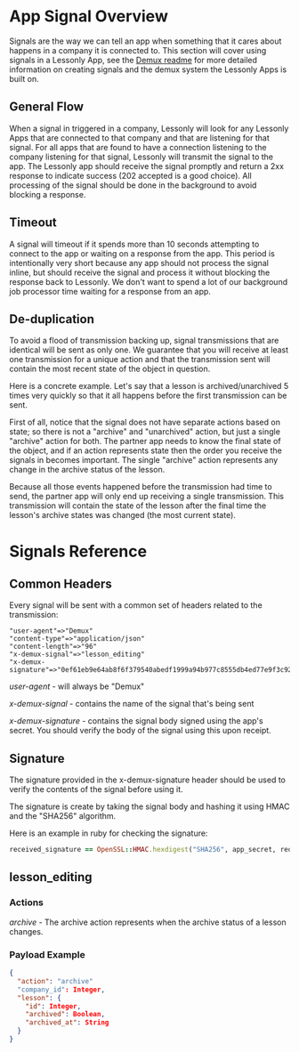 # App Signal Overview

Signals are the way we can tell an app when something that it cares about happens in a company it is connected to. This section will cover using signals in a Lessonly App, see the [Demux readme](https://github.com/lessonly/demux/blob/master/README.md#signals) for more detailed information on creating signals and the demux system the Lessonly Apps is built on.

## General Flow

When a signal in triggered in a company, Lessonly will look for any Lessonly Apps that are connected to that company and that are listening for that signal. For all apps that are found to have a connection listening to the company listening for that signal, Lessonly will transmit the signal to the app. The Lessonly app should receive the signal promptly and return a 2xx response to indicate success (202 accepted is a good choice). All processing of the signal should be done in the background to avoid blocking a response.

## Timeout

A signal will timeout if it spends more than 10 seconds attempting to connect to the app or waiting on a response from the app. This period is intentionally very short because any app should not process the signal inline, but should receive the signal and process it without blocking the response back to Lessonly. We don't want to spend a lot of our background job processor time waiting for a response from an app.

## De-duplication

To avoid a flood of transmission backing up, signal transmissions that are identical will be sent as only one. We guarantee that you will receive at least one transmission for a unique action and that the transmission sent will contain the most recent state of the object in question.

Here is a concrete example. Let's say that a lesson is archived/unarchived 5 times very quickly so that it all happens before the first transmission can be sent.

First of all, notice that the signal does not have separate actions based on state; so there is not a "archive" and "unarchived" action, but just a single "archive" action for both. The partner app needs to know the final state of the object, and if an action represents state then the order you receive the signals in becomes important. The single "archive" action represents any change in the archive status of the lesson.

Because all those events happened before the transmission had time to send, the partner app will only end up receiving a single transmission. This transmission will contain the state of the lesson after the final time the lesson's archive states was changed (the most current state).

# Signals Reference

## Common Headers

Every signal will be sent with a common set of headers related to the transmission:

```
"user-agent"=>"Demux"
"content-type"=>"application/json"
"content-length"=>"96"
"x-demux-signal"=>"lesson_editing"
"x-demux-signature"=>"0ef61eb9e64ab8f6f379540abedf1999a94b977c8555db4ed77e9f3c924962db"
```
*user-agent* - will always be "Demux"

*x-demux-signal* - contains the name of the signal that's being sent

*x-demux-signature* - contains the signal body signed using the app's secret. You should verify the body of the signal using this upon receipt.

## Signature

The signature provided in the x-demux-signature header should be used to verify the contents of the signal before using it.

The signature is create by taking the signal body and hashing it using HMAC and the "SHA256" algorithm.

Here is an example in ruby for checking the signature:

```Ruby
received_signature == OpenSSL::HMAC.hexdigest("SHA256", app_secret, request_body)
```

## lesson_editing

### Actions

*archive* - The archive action represents when the archive status of a lesson changes.

### Payload Example

```JSON
{
  "action": "archive"
  "company_id": Integer,
  "lesson": {
    "id": Integer,
    "archived": Boolean,
    "archived_at": String
  }
}
```
